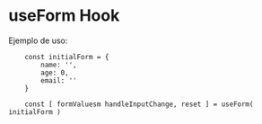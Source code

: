 # useForm Hook

Ejemplo de uso:
```
    const initialForm = {
        name: '',
        age: 0,
        email: ''
    }
    
    const [ formValuesm handleInputChange, reset ] = useForm( initialForm )
```
